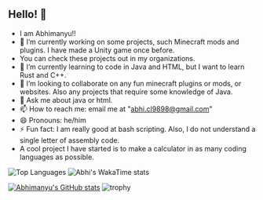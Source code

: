 ## Hello! 👋

- I am Abhimanyu!!
- 🔭 I’m currently working on some projects, such  Minecraft mods and plugins. I have made a Unity game once before.
- You can check these projects out in my organizations.
- 🌱 I’m currently learning to code in Java and HTML, but I want to learn Rust and C++.
- 👯 I’m looking to collaborate on any fun minecraft plugins or mods, or websites. Also any projects that require some knowledge of Java.
- 💬 Ask me about java or html.
- 📫 How to reach me: email me at "abhi.cl9898@gmail.com"
- 😄 Pronouns: he/him
- ⚡ Fun fact: I am really good at bash scripting. Also, I do not understand a single letter of assembly code.
- A cool project I have started is to make a calculator in as many coding languages as possible.

![Top Languages](https://github-readme-stats.vercel.app/api/top-langs/?username=d2crashout&layout=compact&langs_count=18&theme=github_dark&locale=en&hide_border=true&exclude_repo=Grade-Tracker-,forkphorus)
![Abhi's WakaTime stats](https://github-readme-stats.vercel.app/api/wakatime?username=d2crashout&layout=compact&hide_border=true&theme=github_dark)

[![Abhimanyu's GitHub stats](https://github-readme-stats.vercel.app/api?username=d2crashout&theme=nord&show_icons=true&layout=compact&bg_color=00000000&hide_border=true)](https://github.com/anuraghazra/github-readme-stats)
![trophy](https://github-profile-trophy.vercel.app/?username=d2crashout&column=4&no-frame=true&margin-w=3&margin-h=3&theme=darkhub&title=-Stars,-Followers,-Experience,-Reviews,-Issues)

